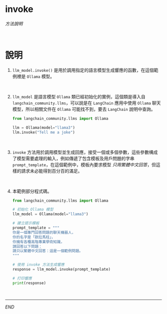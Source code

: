 # invoke

_方法說明_

<br>

# 說明

1. `llm_model.invoke()` 是用於調用指定的語言模型生成響應的函數，在這個範例裡是 `Ollama` 模型。

<br>

2. `llm_model` 是語言模型 `Ollama` 類已經初始化的實例，這個類是導入自 `langchain_community.llms`，可以說是在 `LangChain` 應用中使用 `Ollama` 聊天模型，所以相關文件在 `Ollama` 可能找不到，要去 `LangChain` 說明中查詢。

    ```python
    from langchain_community.llms import Ollama

    llm = Ollama(model="llama3")
    llm.invoke("Tell me a joke")
    ```

<br>

3. `invoke` 方法用於調用模型並生成回應，接受一個或多個參數，這些參數構成了模型需要處理的輸入，例如傳遞了包含模板及用戶問題的字串 `prompt_template`，在這個範例中，模板內要求模型 _只用繁體中文回答_，但這樣的請求未必能得到百分百的滿足。

<br>

4. 本範例部分程式碼。

    ```python
    from langchain_community.llms import Ollama

    # 初始化 Ollama 模型
    llm_model = Ollama(model="llama3")

    # 建立提示模板
    prompt_template = """
    你是一個專門回答問題的聊天機器人，
    你的名字是「歐拉馬柱」，
    你擁有各種高階專業學術知識，
    請回答以下問題：
    請只以繁體中文回答：這是一個範例問題。
    """

    # 使用 invoke 方法生成響應
    response = llm_model.invoke(prompt_template)

    # 打印響應
    print(response)
    ```

<br>

___

_END_